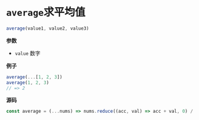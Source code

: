 # `average`求平均值

```js
average(value1, value2, value3)
```

**参数**

-   `value` 数字

**例子**

```js
average(...[1, 2, 3])
average(1, 2, 3)
// => 2
```

**源码**

```js
const average = (...nums) => nums.reduce((acc, val) => acc + val, 0) / nums.length
```